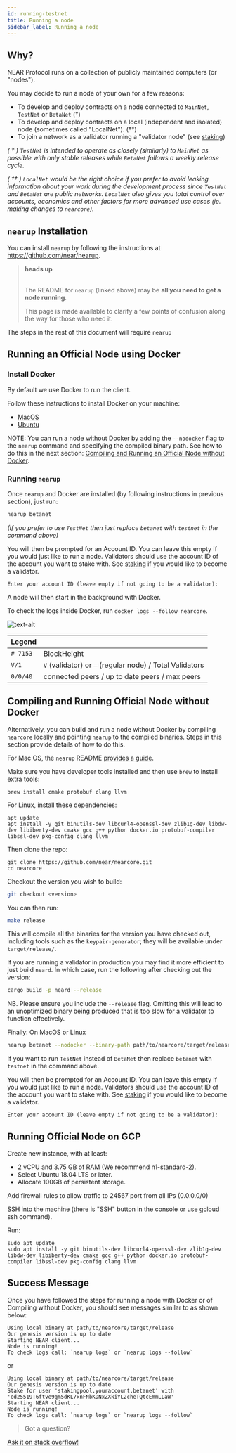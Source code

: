 ```yaml
---
id: running-testnet
title: Running a node
sidebar_label: Running a node
---
```


## Why?

NEAR Protocol runs on a collection of publicly maintained computers (or "nodes").

You may decide to run a node of your own for a few reasons:

- To develop and deploy contracts on a node connected to `MainNet`, `TestNet` or `BetaNet` (†)
- To develop and deploy contracts on a local (independent and isolated) node (sometimes called "LocalNet"). (††)
- To join a network as a validator running a "validator node" (see [staking](/docs/validator/staking))

_( † ) `TestNet` is intended to operate as closely (similarly) to `MainNet`  as possible with only stable releases while `BetaNet` follows a weekly release cycle._

_( †† ) `LocalNet` would be the right choice if you prefer to avoid leaking information about your work during the development process since `TestNet` and `BetaNet` are *public* networks. `LocalNet` also gives you total control over accounts, economics and other factors for more advanced use cases (ie. making changes to `nearcore`)._

## `nearup` Installation

You can install `nearup` by following the instructions at https://github.com/near/nearup.

<blockquote class="info">
<strong>heads up</strong><br><br>

The README for `nearup` (linked above) may be **all you need to get a node running**.

This page is made available to clarify a few points of confusion along the way for those who need it.

</blockquote>

The steps in the rest of this document will require `nearup`


## Running an Official Node using Docker

### Install Docker

By default we use Docker to run the client.

Follow these instructions to install Docker on your machine:

* [MacOS](https://docs.docker.com/docker-for-mac/install/)
* [Ubuntu](https://docs.docker.com/install/linux/docker-ce/ubuntu/)

NOTE: You can run a node without Docker by adding the `--nodocker` flag to the `nearup` command and specifying the compiled binary path. See how to do this in the next section: [Compiling and Running an Official Node without Docker](/docs/local-setup/running-testnet#compiling-and-running-official-node-testnetbetanet-without-docker).

### Running `nearup`


Once `nearup` and Docker are installed (by following instructions in previous section), just run:

```sh
nearup betanet
```

_(If you prefer to use `TestNet` then just replace `betanet` with `testnet` in the command above)_


You will then be prompted for an Account ID. You can leave this empty if you would just like to run a node. Validators should use the account ID of the account you want to stake with. See [staking](/docs/validator/staking) if you would like to become a validator.

```text
Enter your account ID (leave empty if not going to be a validator):
```

A node will then start in the background with Docker.

To check the logs inside Docker, run `docker logs --follow nearcore`.

![text-alt](assets/docker-logs.png)


| Legend   |                                                            |
| :------- | :--------------------------------------------------------- |
| `# 7153` | BlockHeight                                                |
| `V/1`    | `V` (validator) or  `—`  (regular node) / Total Validators |
| `0/0/40` | connected peers / up to date peers / max peers             |



## Compiling and Running Official Node without Docker

Alternatively, you can build and run a node without Docker by compiling `nearcore` locally and pointing `nearup` to the compiled binaries. Steps in this section provide details of how to do this.

For Mac OS, the `nearup` README [provides a guide](https://github.com/near/nearup#run-nearup-on-macos).

Make sure you have developer tools installed and then use `brew` to install extra tools:

```text
brew install cmake protobuf clang llvm
```

For Linux, install these dependencies:

```text
apt update
apt install -y git binutils-dev libcurl4-openssl-dev zlib1g-dev libdw-dev libiberty-dev cmake gcc g++ python docker.io protobuf-compiler libssl-dev pkg-config clang llvm
```

Then clone the repo:

```text
git clone https://github.com/near/nearcore.git
cd nearcore
```
Checkout the version you wish to build:

```bash
git checkout <version>
```

You can then run:

```bash
make release
```

This will compile all the binaries for the version you have checked out, including tools such as the `keypair-generator`; they will be available under `target/release/`.

If you are running a validator in production you may find it more efficient to just build `neard`. In which case, run the following after checking out the version:

```bash
cargo build -p neard --release
```

NB. Please ensure you include the `--release` flag. Omitting this will lead to an unoptimized binary being produced that is too slow for a validator to function effectively.

Finally:
On MacOS or Linux

```bash
nearup betanet --nodocker --binary-path path/to/nearcore/target/release
```

If you want to run `TestNet` instead of `BetaNet` then replace `betanet` with `testnet` in the command above.

You will then be prompted for an Account ID. You can leave this empty if you would just like to run a node. Validators should use the account ID of the account you want to stake with. See [staking](/docs/validator/staking) if you would like to become a validator.

```text
Enter your account ID (leave empty if not going to be a validator):
```

## Running Official Node on GCP

Create new instance, with at least:

* 2 vCPU and 3.75 GB of RAM (We recommend n1-standard-2).
* Select Ubuntu 18.04 LTS or later.
* Allocate 100GB of persistent storage.

Add firewall rules to allow traffic to 24567 port from all IPs (0.0.0.0/0)

SSH into the machine (there is "SSH" button in the console or use gcloud ssh command).

Run:

```text
sudo apt update
sudo apt install -y git binutils-dev libcurl4-openssl-dev zlib1g-dev libdw-dev libiberty-dev cmake gcc g++ python docker.io protobuf-compiler libssl-dev pkg-config clang llvm
```

## Success Message

Once you have followed the steps for running a node with Docker or of Compiling without Docker, you should see messages similar to as shown below:


```text
Using local binary at path/to/nearcore/target/release
Our genesis version is up to date
Starting NEAR client...
Node is running! 
To check logs call: `nearup logs` or `nearup logs --follow`
```

or

```text
Using local binary at path/to/nearcore/target/release
Our genesis version is up to date
Stake for user 'stakingpool.youraccount.betanet' with 'ed25519:6ftve9gm5dKL7xnFNbKDNxZXkiYL2cheTQtcEmmLLaW'
Starting NEAR client...
Node is running! 
To check logs call: `nearup logs` or `nearup logs --follow`
```

>Got a question?
<a href="https://stackoverflow.com/questions/tagged/nearprotocol">
  <h8> Ask it on stack overflow! </h8>
</a>
